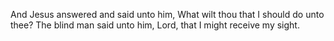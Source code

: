 And Jesus answered and said unto him, What wilt thou that I should do unto thee? The blind man said unto him, Lord, that I might receive my sight.
